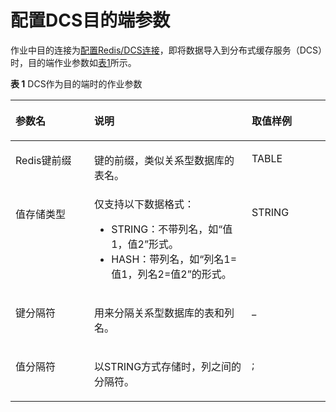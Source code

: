 # 配置DCS目的端参数<a name="dayu_01_0070"></a>

作业中目的连接为[配置Redis/DCS连接](配置Redis-DCS连接.md)，即将数据导入到分布式缓存服务（DCS）时，目的端作业参数如[表1](#zh-cn_topic_0108275365_table42991210161426)所示。

**表 1**  DCS作为目的端时的作业参数

<a name="zh-cn_topic_0108275365_table42991210161426"></a>
<table><thead align="left"><tr id="zh-cn_topic_0108275365_row39332395161426"><th class="cellrowborder" valign="top" width="25%" id="mcps1.2.4.1.1"><p id="zh-cn_topic_0108275365_p31807393161426"><a name="zh-cn_topic_0108275365_p31807393161426"></a><a name="zh-cn_topic_0108275365_p31807393161426"></a>参数名</p>
</th>
<th class="cellrowborder" valign="top" width="50%" id="mcps1.2.4.1.2"><p id="zh-cn_topic_0108275365_p26262040161426"><a name="zh-cn_topic_0108275365_p26262040161426"></a><a name="zh-cn_topic_0108275365_p26262040161426"></a>说明</p>
</th>
<th class="cellrowborder" valign="top" width="25%" id="mcps1.2.4.1.3"><p id="zh-cn_topic_0108275365_p46850487161426"><a name="zh-cn_topic_0108275365_p46850487161426"></a><a name="zh-cn_topic_0108275365_p46850487161426"></a>取值样例</p>
</th>
</tr>
</thead>
<tbody><tr id="zh-cn_topic_0108275365_row36793127161426"><td class="cellrowborder" valign="top" width="25%" headers="mcps1.2.4.1.1 "><p id="zh-cn_topic_0108275365_p1651645021725"><a name="zh-cn_topic_0108275365_p1651645021725"></a><a name="zh-cn_topic_0108275365_p1651645021725"></a>Redis键前缀</p>
</td>
<td class="cellrowborder" valign="top" width="50%" headers="mcps1.2.4.1.2 "><p id="zh-cn_topic_0108275365_p67100182153822"><a name="zh-cn_topic_0108275365_p67100182153822"></a><a name="zh-cn_topic_0108275365_p67100182153822"></a>键的前缀，类似关系型数据库的表名。</p>
</td>
<td class="cellrowborder" valign="top" width="25%" headers="mcps1.2.4.1.3 "><p id="zh-cn_topic_0108275365_p9075837153820"><a name="zh-cn_topic_0108275365_p9075837153820"></a><a name="zh-cn_topic_0108275365_p9075837153820"></a>TABLE</p>
</td>
</tr>
<tr id="zh-cn_topic_0108275365_row9852861161426"><td class="cellrowborder" valign="top" width="25%" headers="mcps1.2.4.1.1 "><p id="zh-cn_topic_0108275365_p97388921725"><a name="zh-cn_topic_0108275365_p97388921725"></a><a name="zh-cn_topic_0108275365_p97388921725"></a>值存储类型</p>
</td>
<td class="cellrowborder" valign="top" width="50%" headers="mcps1.2.4.1.2 "><div class="p" id="zh-cn_topic_0108275365_p1177617121725"><a name="zh-cn_topic_0108275365_p1177617121725"></a><a name="zh-cn_topic_0108275365_p1177617121725"></a>仅支持以下数据格式：<a name="zh-cn_topic_0108275313_ul2053492417310"></a><a name="zh-cn_topic_0108275313_ul2053492417310"></a><ul id="zh-cn_topic_0108275313_ul2053492417310"><li>STRING：不带列名，如<span class="uicontrol" id="zh-cn_topic_0108275313_uicontrol2441804217642"><a name="zh-cn_topic_0108275313_uicontrol2441804217642"></a><a name="zh-cn_topic_0108275313_uicontrol2441804217642"></a>“值1，值2”</span>形式。</li><li>HASH：带列名，如<span class="uicontrol" id="zh-cn_topic_0108275313_uicontrol1152225917626"><a name="zh-cn_topic_0108275313_uicontrol1152225917626"></a><a name="zh-cn_topic_0108275313_uicontrol1152225917626"></a>“列名1=值1，列名2=值2”</span>的形式。</li></ul>
</div>
</td>
<td class="cellrowborder" valign="top" width="25%" headers="mcps1.2.4.1.3 "><p id="zh-cn_topic_0108275365_p1434581421725"><a name="zh-cn_topic_0108275365_p1434581421725"></a><a name="zh-cn_topic_0108275365_p1434581421725"></a>STRING</p>
</td>
</tr>
<tr id="zh-cn_topic_0108275365_row7944229161426"><td class="cellrowborder" valign="top" width="25%" headers="mcps1.2.4.1.1 "><p id="zh-cn_topic_0108275365_p5622495421725"><a name="zh-cn_topic_0108275365_p5622495421725"></a><a name="zh-cn_topic_0108275365_p5622495421725"></a>键分隔符</p>
</td>
<td class="cellrowborder" valign="top" width="50%" headers="mcps1.2.4.1.2 "><p id="zh-cn_topic_0108275365_p5792742121725"><a name="zh-cn_topic_0108275365_p5792742121725"></a><a name="zh-cn_topic_0108275365_p5792742121725"></a>用来分隔关系型数据库的表和列名。</p>
</td>
<td class="cellrowborder" valign="top" width="25%" headers="mcps1.2.4.1.3 "><p id="zh-cn_topic_0108275365_p6160953321725"><a name="zh-cn_topic_0108275365_p6160953321725"></a><a name="zh-cn_topic_0108275365_p6160953321725"></a>_</p>
</td>
</tr>
<tr id="zh-cn_topic_0108275365_row29581508161426"><td class="cellrowborder" valign="top" width="25%" headers="mcps1.2.4.1.1 "><p id="zh-cn_topic_0108275365_p1751972421725"><a name="zh-cn_topic_0108275365_p1751972421725"></a><a name="zh-cn_topic_0108275365_p1751972421725"></a>值分隔符</p>
</td>
<td class="cellrowborder" valign="top" width="50%" headers="mcps1.2.4.1.2 "><p id="zh-cn_topic_0108275365_p981155421725"><a name="zh-cn_topic_0108275365_p981155421725"></a><a name="zh-cn_topic_0108275365_p981155421725"></a>以STRING方式存储时，列之间的分隔符。</p>
</td>
<td class="cellrowborder" valign="top" width="25%" headers="mcps1.2.4.1.3 "><p id="zh-cn_topic_0108275365_p5653841621725"><a name="zh-cn_topic_0108275365_p5653841621725"></a><a name="zh-cn_topic_0108275365_p5653841621725"></a>;</p>
</td>
</tr>
</tbody>
</table>

